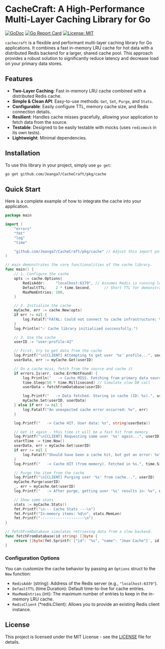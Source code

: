 # CacheCraft: A High-Performance Multi-Layer Caching Library for Go

[![GoDoc](https://pkg.go.dev/badge/github.com/Jeanga7/CacheCraft/pkg/cache)](https://pkg.go.dev/github.com/Jeanga7/CacheCraft/pkg/cache)
[![Go Report Card](https://goreportcard.com/badge/github.com/Jeanga7/CacheCraft)](https://goreportcard.com/report/github.com/Jeanga7/CacheCraft)
[![License: MIT](https://img.shields.io/badge/License-MIT-yellow.svg)](https://opensource.org/licenses/MIT)

`cachecraft` is a flexible and performant multi-layer caching library for Go applications. It combines a fast in-memory LRU cache for hot data with a distributed Redis backend for a larger, shared cache pool. This approach provides a robust solution to significantly reduce latency and decrease load on your primary data stores.

## Features

-   **Two-Layer Caching**: Fast in-memory LRU cache combined with a distributed Redis cache.
-   **Simple & Clean API**: Easy-to-use methods: `Get`, `Set`, `Purge`, and `Stats`.
-   **Configurable**: Easily configure TTL, memory cache size, and Redis connection details.
-   **Resilient**: Handles cache misses gracefully, allowing your application to fetch data from the source.
-   **Testable**: Designed to be easily testable with mocks (uses `redismock` in its own tests).
-   **Lightweight**: Minimal dependencies.

## Installation

To use this library in your project, simply use `go get`:

```bash
go get github.com/Jeanga7/CacheCraft/pkg/cache
```

## Quick Start

Here is a complete example of how to integrate the cache into your application.

```go
package main

import (
	"errors"
	"fmt"
	"log"
	"time"

	"github.com/Jeanga7/CacheCraft/pkg/cache" // Adjust this import path to your project
)

// main demonstrates the core functionalities of the cache library.
func main() {
	// 1. Configure the cache
	opts := cache.Options{
		RedisAddr:     "localhost:6379", // Assumes Redis is running locally
		DefaultTTL:    2 * time.Second,      // Short TTL for demonstration
		MaxMemEntries: 100,
	}

	// 2. Initialize the cache
	myCache, err := cache.New(opts)
	if err != nil {
		log.Fatalf("FATAL: Could not connect to cache infrastructure: %v", err)
	}
	log.Println("✅ Cache library initialized successfully.")

	// 3. Use the cache
	userID := "user:profile:42"

	// First, try to get data from the cache
	log.Printf("\n[CLIENT] Attempting to get user '%s' profile...", userID)
	userData, err := myCache.Get(userID)

	// On a cache miss, fetch from the source and cache it
	if errors.Is(err, cache.ErrNotFound) {
		log.Println("   -> Cache MISS. Fetching from primary data source...")
		time.Sleep(50 * time.Millisecond) // Simulate slow DB call
		userData = fetchFromDatabase(userID)

		log.Printf("   -> Data fetched. Storing in cache (ID: %s).", userID)
		myCache.Set(userID, userData)
	} else if err != nil {
		log.Fatalf("An unexpected cache error occurred: %v", err)
	}

	log.Printf("   -> Cache HIT. User data: %s", string(userData))

	// Get it again - this time it will be a fast hit from memory
	log.Printf("\n[CLIENT] Requesting same user '%s' again...", userID)
	startTime := time.Now()
	userData, err = myCache.Get(userID)
	if err != nil {
		log.Fatalf("Should have been a cache hit, but got an error: %v", err)
	}
	log.Printf("   -> Cache HIT (from memory). Fetched in %s.", time.Since(startTime))

	// Purge the item from the cache
	log.Printf("\n[CLIENT] Purging user '%s' from cache...", userID)
	myCache.Purge(userID)
	_, err = myCache.Get(userID)
	log.Printf("   -> After purge, getting user '%s' results in: %v", userID, err)

	// Show some stats
	stats := myCache.Stats()
	fmt.Printf("\n--- Cache Stats ---\n")
	fmt.Printf("In-memory items: %d\n", stats.MemLen)
	fmt.Printf("--------------------\n")
}

// fetchFromDatabase simulates retrieving data from a slow backend.
func fetchFromDatabase(id string) []byte {
	return []byte(fmt.Sprintf(`{"id": "%s", "name": "Jean Cache"}`, id))
}
```

### Configuration Options

You can customize the cache behavior by passing an `Options` struct to the `New` function:

-   `RedisAddr` (string): Address of the Redis server (e.g., `"localhost:6379"`).
-   `DefaultTTL` (time.Duration): Default time-to-live for cache entries.
-   `MaxMemEntries` (int): The maximum number of entries to keep in the in-memory LRU cache.
-   `RedisClient` (*redis.Client): Allows you to provide an existing Redis client instance.

## License

This project is licensed under the MIT License - see the [LICENSE](LICENSE) file for details.
